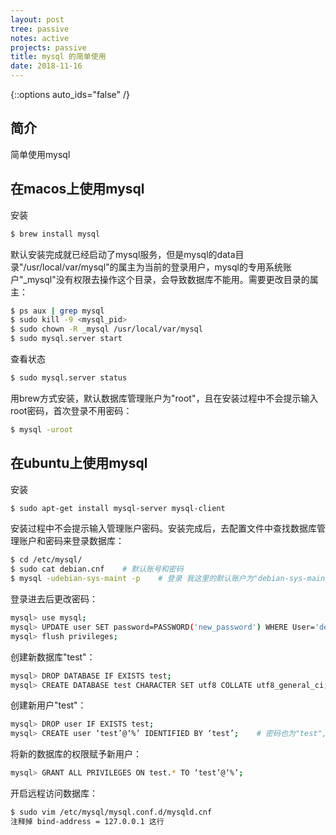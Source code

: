```yaml
---
layout: post
tree: passive
notes: active
projects: passive
title: mysql 的简单使用
date: 2018-11-16
---
```



{::options auto_ids="false" /}


## 简介 ##

简单使用mysql


## 在macos上使用mysql ##

安装

~~~sh
$ brew install mysql
~~~

默认安装完成就已经启动了mysql服务，但是mysql的data目录"/usr/local/var/mysql"的属主为当前的登录用户，mysql的专用系统账户"_mysql"没有权限去操作这个目录，会导致数据库不能用。需要更改目录的属主：

~~~sh
$ ps aux | grep mysql
$ sudo kill -9 <mysql_pid>
$ sudo chown -R _mysql /usr/local/var/mysql
$ sudo mysql.server start
~~~

查看状态

~~~sh
$ sudo mysql.server status
~~~

用brew方式安装，默认数据库管理账户为"root"，且在安装过程中不会提示输入root密码，首次登录不用密码：

~~~sh
$ mysql -uroot
~~~


## 在ubuntu上使用mysql ##

安装

~~~sh
$ sudo apt-get install mysql-server mysql-client
~~~

安装过程中不会提示输入管理账户密码。安装完成后，去配置文件中查找数据库管理账户和密码来登录数据库：

~~~sh
$ cd /etc/mysql/
$ sudo cat debian.cnf    # 默认账号和密码
$ mysql -udebian-sys-maint -p    # 登录 我这里的默认账户为"debian-sys-maint"
~~~

登录进去后更改密码：

~~~sh
mysql> use mysql;
mysql> UPDATE user SET password=PASSWORD('new_password') WHERE User='debian-sys-maint' and Host='localhost'; 
mysql> flush privileges;
~~~

创建新数据库"test"：

~~~sh
mysql> DROP DATABASE IF EXISTS test;
mysql> CREATE DATABASE test CHARACTER SET utf8 COLLATE utf8_general_ci;
~~~

创建新用户"test"：

~~~sh
mysql> DROP user IF EXISTS test;
mysql> CREATE user ‘test’@‘%’ IDENTIFIED BY ‘test’;    # 密码也为"test", Host设置为'%'则允许任意主机访问，如果只允许本地访问，改为‘localhost’
~~~

将新的数据库的权限赋予新用户：

~~~sh
mysql> GRANT ALL PRIVILEGES ON test.* TO ‘test’@‘%’;
~~~

开启远程访问数据库：

~~~sh
$ sudo vim /etc/mysql/mysql.conf.d/mysqld.cnf
注释掉 bind-address = 127.0.0.1 这行
~~~


